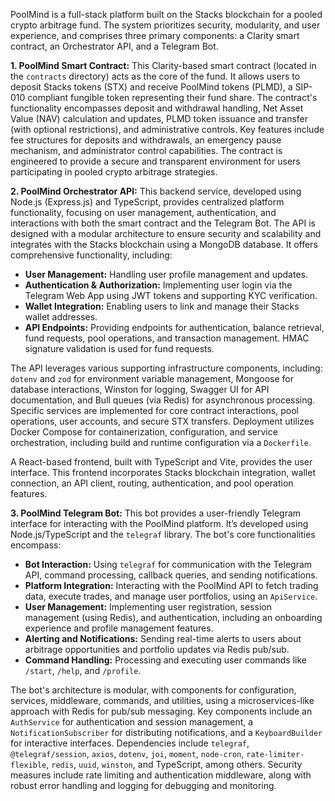 PoolMind is a full-stack platform built on the Stacks blockchain for a pooled crypto arbitrage fund. The system prioritizes security, modularity, and user experience, and comprises three primary components: a Clarity smart contract, an Orchestrator API, and a Telegram Bot.

**1. PoolMind Smart Contract:** This Clarity-based smart contract (located in the `contracts` directory) acts as the core of the fund. It allows users to deposit Stacks tokens (STX) and receive PoolMind tokens (PLMD), a SIP-010 compliant fungible token representing their fund share. The contract's functionality encompasses deposit and withdrawal handling, Net Asset Value (NAV) calculation and updates, PLMD token issuance and transfer (with optional restrictions), and administrative controls. Key features include fee structures for deposits and withdrawals, an emergency pause mechanism, and administrator control capabilities. The contract is engineered to provide a secure and transparent environment for users participating in pooled crypto arbitrage strategies.

**2. PoolMind Orchestrator API:** This backend service, developed using Node.js (Express.js) and TypeScript, provides centralized platform functionality, focusing on user management, authentication, and interactions with both the smart contract and the Telegram Bot. The API is designed with a modular architecture to ensure security and scalability and integrates with the Stacks blockchain using a MongoDB database. It offers comprehensive functionality, including:

- **User Management:** Handling user profile management and updates.
- **Authentication & Authorization:** Implementing user login via the Telegram Web App using JWT tokens and supporting KYC verification.
- **Wallet Integration:** Enabling users to link and manage their Stacks wallet addresses.
- **API Endpoints:** Providing endpoints for authentication, balance retrieval, fund requests, pool operations, and transaction management. HMAC signature validation is used for fund requests.

The API leverages various supporting infrastructure components, including: `dotenv` and `zod` for environment variable management, Mongoose for database interactions, Winston for logging, Swagger UI for API documentation, and Bull queues (via Redis) for asynchronous processing. Specific services are implemented for core contract interactions, pool operations, user accounts, and secure STX transfers. Deployment utilizes Docker Compose for containerization, configuration, and service orchestration, including build and runtime configuration via a `Dockerfile`.

A React-based frontend, built with TypeScript and Vite, provides the user interface. This frontend incorporates Stacks blockchain integration, wallet connection, an API client, routing, authentication, and pool operation features.

**3. PoolMind Telegram Bot:** This bot provides a user-friendly Telegram interface for interacting with the PoolMind platform. It’s developed using Node.js/TypeScript and the `telegraf` library. The bot's core functionalities encompass:

- **Bot Interaction:** Using `telegraf` for communication with the Telegram API, command processing, callback queries, and sending notifications.
- **Platform Integration:** Interacting with the PoolMind API to fetch trading data, execute trades, and manage user portfolios, using an `ApiService`.
- **User Management:** Implementing user registration, session management (using Redis), and authentication, including an onboarding experience and profile management features.
- **Alerting and Notifications:** Sending real-time alerts to users about arbitrage opportunities and portfolio updates via Redis pub/sub.
- **Command Handling:** Processing and executing user commands like `/start`, `/help`, and `/profile`.

The bot's architecture is modular, with components for configuration, services, middleware, commands, and utilities, using a microservices-like approach with Redis for pub/sub messaging. Key components include an `AuthService` for authentication and session management, a `NotificationSubscriber` for distributing notifications, and a `KeyboardBuilder` for interactive interfaces. Dependencies include `telegraf`, `@telegraf/session`, `axios`, `dotenv`, `joi`, `moment`, `node-cron`, `rate-limiter-flexible`, `redis`, `uuid`, `winston`, and TypeScript, among others. Security measures include rate limiting and authentication middleware, along with robust error handling and logging for debugging and monitoring.
